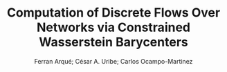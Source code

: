 ---
paperId: 7
author: Ferran Arqué; César A. Uribe; Carlos Ocampo-Martinez
title: Computation of Discrete Flows Over Networks via Constrained Wasserstein Barycenters
pdf: paper_07.pdf
poster: 
pitch: 
type: Oral
topic: Optimal transport
category: Extended Abstract
link: --
conference: icml
year: 2021
tags: icml-2021
---